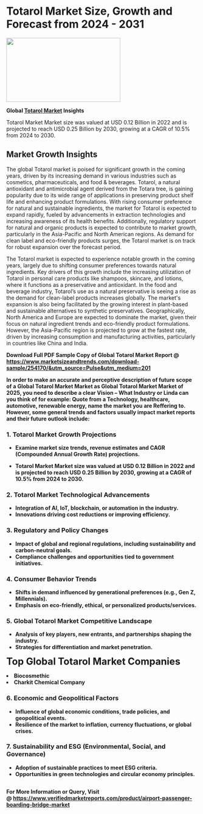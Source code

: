 <H1>Totarol Market Size, Growth and Forecast from 2024 - 2031</H1><img class="aligncenter size-medium wp-image-584254" src="https://thirdeyenews.in/wp-content/uploads/2024/09/Global-Market-Research-300x168.jpeg" alt="" width="300" height="168" /><p><strong>Global&nbsp;<a href="https://www.marketsizeandtrends.com/download-sample/254170/&amp;utm_source=Pulse&amp;utm_medium=201">Totarol Market</a> Insights</strong></p><p>Totarol Market Market size was valued at USD 0.12 Billion in 2022 and is projected to reach USD 0.25 Billion by 2030, growing at a CAGR of 10.5% from 2024 to 2030.</p><p><h2>Market Growth Insights</h2> <p>The global Totarol market is poised for significant growth in the coming years, driven by its increasing demand in various industries such as cosmetics, pharmaceuticals, and food & beverages. Totarol, a natural antioxidant and antimicrobial agent derived from the Totara tree, is gaining popularity due to its wide range of applications in preserving product shelf life and enhancing product formulations. With rising consumer preference for natural and sustainable ingredients, the market for Totarol is expected to expand rapidly, fueled by advancements in extraction technologies and increasing awareness of its health benefits. Additionally, regulatory support for natural and organic products is expected to contribute to market growth, particularly in the Asia-Pacific and North American regions. As demand for clean label and eco-friendly products surges, the Totarol market is on track for robust expansion over the forecast period.</p> <p><strong></strong></p> <p>The Totarol market is expected to experience notable growth in the coming years, largely due to shifting consumer preferences towards natural ingredients. Key drivers of this growth include the increasing utilization of Totarol in personal care products like shampoos, skincare, and lotions, where it functions as a preservative and antioxidant. In the food and beverage industry, Totarol’s use as a natural preservative is seeing a rise as the demand for clean-label products increases globally. The market's expansion is also being facilitated by the growing interest in plant-based and sustainable alternatives to synthetic preservatives. Geographically, North America and Europe are expected to dominate the market, given their focus on natural ingredient trends and eco-friendly product formulations. However, the Asia-Pacific region is projected to grow at the fastest rate, driven by increasing consumption and manufacturing activities, particularly in countries like China and India.</p> <p><strong></p><p><span class=""><strong>Download Full PDF Sample Copy of Global Totarol Market Report</strong> @ <a href="https://www.marketsizeandtrends.com/download-sample/254170/&amp;utm_source=Pulse&amp;utm_medium=201" target="_blank">https://www.marketsizeandtrends.com/download-sample/254170/&amp;utm_source=Pulse&amp;utm_medium=201</a></span></p><p>In order to make an accurate and perceptive description of future scope of a Global&nbsp;Totarol Market Market as Global&nbsp;Totarol Market Market of 2025, you need to describe a clear Vision &ndash; What Industry or Linda can you think of for example: Quote from a Technology, healthcare, automotive, renewable energy, name the market you are Reffering to. However, some general trends and factors usually impact market reports and their future outlook include:</p><h3>1.&nbsp;<strong>Totarol Market Growth Projections</strong></h3><ul><li>Examine market size trends, revenue estimates and CAGR (Compounded Annual Growth Rate) projections.</li><li><p>Totarol Market Market size was valued at USD 0.12 Billion in 2022 and is projected to reach USD 0.25 Billion by 2030, growing at a CAGR of 10.5% from 2024 to 2030.</p></li></ul><h3>2.&nbsp;<strong>Totarol Market Technological Advancements</strong></h3><ul><li>Integration of AI, IoT, blockchain, or automation in the industry.</li><li>Innovations driving cost reductions or improving efficiency.</li></ul><h3>3.&nbsp;<strong>Regulatory and Policy Changes</strong></h3><ul><li>Impact of global and regional regulations, including sustainability and carbon-neutral goals.</li><li>Compliance challenges and opportunities tied to government initiatives.</li></ul><h3>4.&nbsp;<strong>Consumer Behavior Trends</strong></h3><ul><li>Shifts in demand influenced by generational preferences (e.g., Gen Z, Millennials).</li><li>Emphasis on eco-friendly, ethical, or personalized products/services.</li></ul><h3>5.&nbsp;<strong>Global Totarol Market Competitive Landscape</strong></h3><ul><li>Analysis of key players, new entrants, and partnerships shaping the industry.</li><li>Strategies for differentiation and market penetration.</li></ul><p data-pm-slice="1 1 []"><span style="color: inherit; font-family: inherit; font-size: 25px;">Top Global Totarol Market Companies</span></p><div class="" data-test-id=""><p><li>Biocosmethic</li><li> Charkit Chemical Company</li></p></div><h3>6.&nbsp;<strong>Economic and Geopolitical Factors</strong></h3><ul><li>Influence of global economic conditions, trade policies, and geopolitical events.</li><li>Resilience of the market to inflation, currency fluctuations, or global crises.</li></ul><h3>7.&nbsp;<strong>Sustainability and ESG (Environmental, Social, and Governance)</strong></h3><ul><li>Adoption of sustainable practices to meet ESG criteria.</li><li>Opportunities in green technologies and circular economy principles.</li></ul><h2><strong style="font-size: 14px;">For More Information or Query, Visit @&nbsp;</strong><a style="background-color: #ffffff; font-size: 14px;" href="https://www.marketsizeandtrends.com/report/totarol-market/" target="_blank">https://www.verifiedmarketreports.com/product/airport-passenger-boarding-bridge-market</a></h2>
